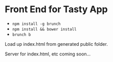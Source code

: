 # Front End for Tasty App

- `npm install -g brunch`
- `npm install && bower install`
- `brunch b`

Load up index.html from generated public folder.

Server for index.html, etc coming soon...
